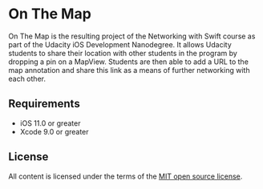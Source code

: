 # On The Map
On The Map is the resulting project of the Networking with Swift course as part of the Udacity iOS Development Nanodegree. It allows Udacity students to share their location with other students in the program by dropping a pin on a MapView. Students are then able to add a URL to the map annotation and share this link as a means of further networking with each other. 

## Requirements
- iOS 11.0 or greater
- Xcode 9.0 or greater

## License
All content is licensed under the terms of the [MIT open source license](https://opensource.org/licenses/MIT).
